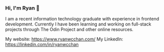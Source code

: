 ### Hi, I'm Ryan 👋

I am a recent information technology graduate with experience in frontend development. Currently I have been learning and working on full-stack projects through The Odin Project and other online resources.

My website: https://www.ryanwcchan.com/
My LinkedIn: https://linkedin.com/in/ryanwcchan

<!--
## Technologies & Tools:
- Frontend: React, HTML, CSS, JavaScript, TypeScript, Bootstrap, TailwindCSS
- Backend: Node.js, Express, Python, Django, Flask
- Databases: PostgreSQL, MySQL, MongoDB
- Version Control: Git, GitHub
- Cloud & DevOps: AWS, Azure, Docker, Heroku
- Design: Figma, Canva
-->
<!-- 
## Projects:
- (Database Systems Class): Developed a medicine shopping website with a login system, product database, and purchase functionality using Django, PostgreSQL, and Bootstrap.
- Building a workout generator app with React that customizes workouts based on muscle group selection.
- Creating a memory card game in React with a dynamic scoring system and game reset functionality.

-->

<!--
**ryanwcchan/ryanwcchan** is a ✨ _special_ ✨ repository because its `README.md` (this file) appears on your GitHub profile.

Here are some ideas to get you started:

- 🔭 I’m currently working on ...
- 🌱 I’m currently learning ...
- 👯 I’m looking to collaborate on ...
- 🤔 I’m looking for help with ...
- 💬 Ask me about ...
- 📫 How to reach me: ...
- 😄 Pronouns: ...
- ⚡ Fun fact: ...
-->
